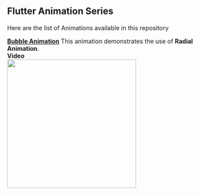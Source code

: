 ## Flutter Animation Series

Here are the list of Animations available in this repository

[<b>Bubble Animation</b>](https://github.com/Uuttssaavv/flutter_animation_series/tree/bubble_animation)
This animation demonstrates the use of <b>Radial Animation</b>. </br>
<b>Video</b></br>
<img src="https://github.com/Uuttssaavv/flutter_animation_series/raw/bubble_animation/screenshots/scr_rcrd.gif" height="300px">
<!--- git push https://github.com/Uuttssaavv/flutter_animation_series/ master:master ---->